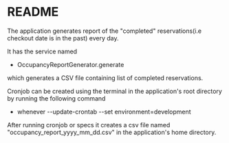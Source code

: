 # README

The application generates report of the "completed" reservations(i.e checkout date is in the past) every day. 

It has the service named
- OccupancyReportGenerator.generate

which generates a CSV file containing list of completed reservations.

Cronjob can be created using the terminal in the application's root directory by running the following command

- whenever --update-crontab --set environment=development

After running cronjob or specs it creates a csv file named "occupancy_report_yyyy_mm_dd.csv" in the application's home directory.